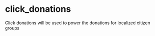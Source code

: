 # click_donations

Click donations will be used to power the donations for localized citizen groups
